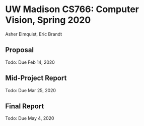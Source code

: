 # UW Madison CS766: Computer Vision, Spring 2020

Asher Elmquist, Eric Brandt

## Proposal

Todo: Due Feb 14, 2020

## Mid-Project Report

Todo: Due Mar 25, 2020

## Final Report

Todo: Due May 4, 2020
